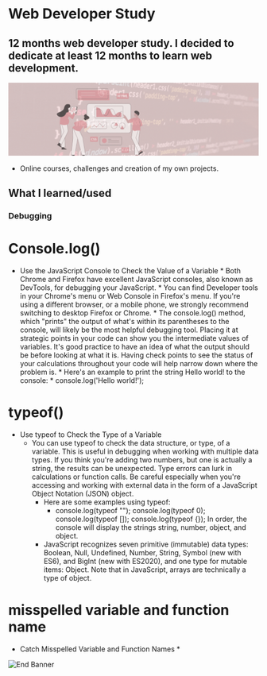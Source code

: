 # Web Developer Study
## 12 months web developer study. I decided to dedicate at least 12 months to learn web development.

![Begin Banner](/Documentation/top-1200x350.gif)

* Online courses, challenges and creation of my own projects.

## What I learned/used 
### Debugging
# Console.log()
* Use the JavaScript Console to Check the Value of a Variable
        * Both Chrome and Firefox have excellent JavaScript consoles, also known as DevTools, for debugging your JavaScript.
        * You can find Developer tools in your Chrome's menu or Web Console in Firefox's menu. If you're using a different browser, or a mobile phone, we strongly recommend switching to desktop Firefox or Chrome.
            * The console.log() method, which "prints" the output of what's within its parentheses to the console, will likely be the most helpful debugging tool. Placing it at strategic points in your code can show you the intermediate values of variables. It's good practice to have an idea of what the output should be before looking at what it is. Having check points to see the status of your calculations throughout your code will help narrow down where the problem is.
            * Here's an example to print the string Hello world! to the console:
                * console.log('Hello world!');
# typeof()   
* Use typeof to Check the Type of a Variable
    * You can use typeof to check the data structure, or type, of a variable. This is useful in debugging when working with multiple data types. If you think you're adding two numbers, but one is actually a string, the results can be unexpected. Type errors can lurk in calculations or function calls. Be careful especially when you're accessing and working with external data in the form of a JavaScript Object Notation (JSON) object.
        * Here are some examples using typeof:
            * console.log(typeof "");
            console.log(typeof 0);
            console.log(typeof []);
            console.log(typeof {});
            In order, the console will display the strings string, number, object, and object.
        * JavaScript recognizes seven primitive (immutable) data types: Boolean, Null, Undefined, Number, String, Symbol (new with ES6), and BigInt (new with ES2020), and one type for mutable items: Object. Note that in JavaScript, arrays are technically a type of object.

# misspelled variable and function name
* Catch Misspelled Variable and Function Names
    * 
    

   

![End Banner](/Documentation/botton-1200x350.gif)